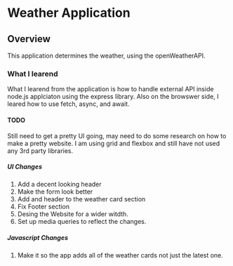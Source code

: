 # Weather Application

## Overview

This application determines the weather, using the openWeatherAPI.


### What I learend

What I learend from the application is how to handle external API inside node.js applciaton using the express library. Also on the browswer side, I leared how to use fetch, async, and await.

#### TODO

Still need to get a pretty UI going, may need to do some research on how to make a pretty website. I am using grid and flexbox and still have not used any 3rd party libraries.

##### UI Changes

1. Add a decent looking header
2. Make the form look better
3. Add and header to the weather card section
4. Fix Footer section
5. Desing the Website for a wider witdth.
6. Set up media queries to reflect the changes.



##### Javascript Changes

1. Make it so the app adds all of the weather cards not just the latest one.
